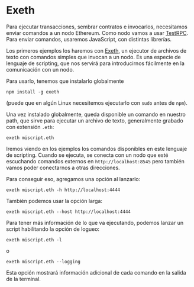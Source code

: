 # Exeth

Para ejecutar transacciones, sembrar contratos e invocarlos, necesitamos
enviar comandos a un nodo Ethereum. Como nodo vamos a usar [TestRPC](TestRPC.md).
Para enviar comandos, usaremos JavaScript, con distintas librerías.

Los primeros ejemplos los haremos con [Exeth](https://github.com/ajlopez/exeth),
un ejecutor de archivos de texto con comandos simples que invocan a un nodo. Es
una especie de lenguaje de scripting, que nos servirá para introducirnos fácilmente
en la comunicación con un nodo.

Para usarlo, tenemos que instalarlo globalmente
```
npm install -g exeth
```

(puede que en algún Linux necesitemos ejecutarlo con `sudo` antes de `npm`).

Una vez instalado globalmente, queda disponible un comando en nuestro path, que
sirve para ejecutar un archivo de texto, generalmente grabado con extensión `.eth`:

```
exeth miscript.eth
```

Iremos viendo en los ejemplos los comandos disponibles en este lenguaje
de scripting. Cuando se ejecuta, se conecta con un nodo que esté escuchando
comandos externos en `http://localhost:8545` pero también vamos poder
conectarnos a otras direcciones.

Para conseguir eso, agregamos una opción al lanzarlo:

```
exeth miscript.eth -h http://localhost:4444
```

También podemos usar la opción larga:

```
exeth miscript.eth --host http://localhost:4444
```

Para tener más información de lo que va ejecutando,
podemos lanzar un script habilitando la opción de
logueo:

```
exeth miscript.eth -l
```
o
```
exeth miscript.eth --logging
```

Esta opción mostrará información adicional de cada 
comando en la
salida de la terminal.

